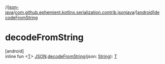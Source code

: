//[json-java](../../index.md)/[com.github.ephemient.kotlinx.serialization.contrib.jsonjava](index.md)/[[android]decodeFromString]([android]decode-from-string.md)

# decodeFromString

[android]\
inline fun &lt;[T]([android]decode-from-string.md)&gt; [JSON]([android]-j-s-o-n/index.md).[decodeFromString]([android]decode-from-string.md)(json: [String](https://kotlinlang.org/api/latest/jvm/stdlib/kotlin/-string/index.html)): [T]([android]decode-from-string.md)
